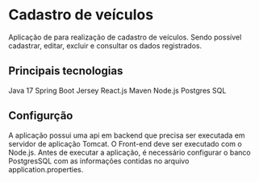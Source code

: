 # Cadastro de veículos

Aplicação de para realização de cadastro de veículos. Sendo possível cadastrar, editar, excluir e consultar os dados registrados.

## Principais tecnologias

Java 17
Spring Boot
Jersey
React.js
Maven
Node.js
Postgres SQL

## Configurção

A aplicação possui uma api em backend que precisa ser executada em servidor de aplicação Tomcat.
O Front-end deve ser executado com o Node.js.
Antes de executar a aplicação, é necessário configurar o banco PostgresSQL com as informações contidas no arquivo application.properties.
